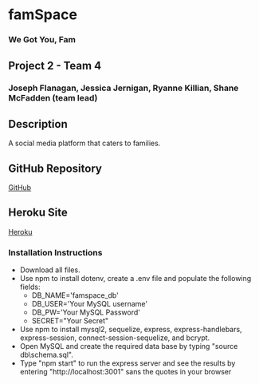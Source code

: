 # famSpace
### We Got You, Fam

## Project 2 - Team 4
### Joseph Flanagan, Jessica Jernigan, Ryanne Killian, Shane McFadden (team lead)

## Description
A social media platform that caters to families.

## GitHub Repository
[GitHub](https://github.com/shanemcf/famSpace)

## Heroku Site
[Heroku]()

### Installation Instructions
* Download all files.
* Use npm to install dotenv, create a .env file and populate the following fields:
  * DB_NAME='famspace_db'
  * DB_USER='Your MySQL username'
  * DB_PW='Your MySQL Password'
  * SECRET="Your Secret"
* Use npm to install mysql2, sequelize, express, express-handlebars, express-session, connect-session-sequelize, and bcrypt.
* Open MySQL and create the required data base by typing "source db\schema.sql".
* Type "npm start" to run the express server and see the results by entering "http://localhost:3001" sans the quotes in your browser
